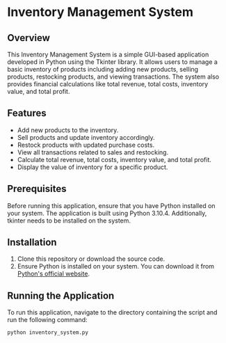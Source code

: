 # Inventory Management System

## Overview
This Inventory Management System is a simple GUI-based application developed in Python using the Tkinter library. It allows users to manage a basic inventory of products including adding new products, selling products, restocking products, and viewing transactions. The system also provides financial calculations like total revenue, total costs, inventory value, and total profit.

## Features
- Add new products to the inventory.
- Sell products and update inventory accordingly.
- Restock products with updated purchase costs.
- View all transactions related to sales and restocking.
- Calculate total revenue, total costs, inventory value, and total profit.
- Display the value of inventory for a specific product.

## Prerequisites
Before running this application, ensure that you have Python installed on your system. The application is built using Python 3.10.4. Additionally, tkinter needs to be installed on the system. 

## Installation
1. Clone this repository or download the source code.
2. Ensure Python is installed on your system. You can download it from [Python's official website](https://www.python.org/downloads/).

## Running the Application
To run this application, navigate to the directory containing the script and run the following command:
```bash
python inventory_system.py
